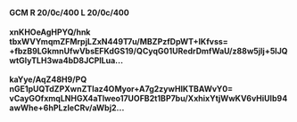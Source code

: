 #### GCM R 20/0c/400 L 20/0c/400
**xnKHOeAgHPYQ/hnk**<br/>**tbxWVYmqmZFMrpjLZxN449T7u/MBZPzfDpWT+IKfvss=**<br/>**+fbzB9LGkmnUfwVbsEFKdGS19/QCyqG01URedrDmfWaU/z88w5jlj+5lJQwtGlyTLH3wa4bD8JCPlLua...**<br/><br/>
**kaYye/AqZ48H9/PQ**<br/>**nGE1pUQTdZPXwnZTIaz4OMyor+A7g2zywHIKTBAWvY0=**<br/>**vCayGOfxmqLNHGX4aTlweo17UOFB2t1BP7bu/XxhixYtjWwKV6vHiUIb94awWhe+6hPLzleCRv/aWbj2...**